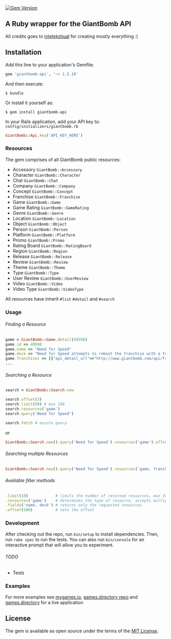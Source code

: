 [![Gem Version](https://badge.fury.io/rb/giantbomb-api.svg)](https://badge.fury.io/rb/giantbomb-api)

## A Ruby wrapper for the GiantBomb API

All credits goes to [intelekshual](https://github.com/intelekshual) for creating
mostly everything :)

## Installation

Add this line to your application's Gemfile:

```ruby
gem 'giantbomb-api', '~> 1.5.19'
```

And then execute:

    $ bundle

Or install it yourself as:

    $ gem install giantbomb-api

In your Rails application, add your API key to:
`config/initializers/giantbomb.rb`

``` ruby
GiantBomb::Api.key('API_KEY_HERE')
```

### Resources

The gem comprises of all GiantBomb public resources:
* Accessory `GiantBomb::Accessory`
* Character `GiantBomb::Character`
* Chat `GiantBomb::Chat`
* Company `GiantBomb::Company`
* Concept `GiantBomb::Concept`
* Franchise `GiantBomb::Franchise`
* Game `GiantBomb::Game`
* Game Rating `GiantBomb::GameRating`
* Genre `GiantBomb::Genre`
* Location `GiantBomb::Location`
* Object `GiantBomb::Object`
* Person `GiantBomb::Person`
* Platform `GiantBomb::Platform`
* Promo `GiantBomb::Promo`
* Rating Board `GiantBomb::RatingBoard`
* Region `GiantBomb::Region`
* Release `GiantBomb::Release`
* Review `GiantBomb::Review`
* Theme `GiantBomb::Theme`
* Type `GiantBomb::Type`
* User Review `GiantBomb::UserReview`
* Video `GiantBomb::Video`
* Video Type `GiantBomb::VideoType`

All resources have inherit `#list` `#detail` and `#search`

### Usage

###### Finding a Resource

``` ruby
game = GiantBomb::Game.detail(49598)
game.id => 49598
game.name => "Need for Speed"
game.deck => "Need for Speed attempts to reboot the franchise with a focus on nighttime street races, multiplayer action, police chases, and new ways for players to configure and tune their cars."
game.franchises => [{"api_detail_url"=>"http://www.giantbomb.com/api/franchise/3025-483/", "id"=>483, "name"=>"Need for Speed", "site_detail_url"=>"http://www.giantbomb.com/need-for-speed/3025-483/"}]
...
```
###### Searching a Resource

``` ruby
search = GiantBomb::Search.new

search.offset(3)
search.limit(50) # max 100
search.resources('game')
search.query('Need for Speed')

search.fetch # excute query
```
or
``` ruby
GiantBomb::Search.new().query('Need for Speed').resources('game').offset(3).fetch
```

###### Searching multiple Resources

``` ruby
GiantBomb::Search.new().query('Need for Speed').resources('game, franchise').offset(3).fetch
```

###### Available filter methods

``` ruby
.limit(10)            # limits the number of returned resources, max 100
.resources('game')    # determines the type of resource, accepts multiple resources (eg: 'game, franchise, video')
.fields('name, deck') # returns only the requested resources
.offset(100)          # sets the offset
```

### Development

After checking out the repo, run `bin/setup` to install dependencies. Then, run
`rake spec` to run the tests. You can also run `bin/console` for an interactive
prompt that will allow you to experiment.

###### TODO

* Tests

### Examples

For more examples see [mygames.io](https://github.com/pacMakaveli/mygames.io),
[games.directory repo](https://github.com/studio51/games.directory) and [games.directory](games.directory) for a live application

## License

The gem is available as open source under the terms of the [MIT License](http://opensource.org/licenses/MIT).
